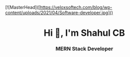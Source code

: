 [![MasterHead]([https://veloxsoftech.com/blog/wp-content/uploads/2021/04/Software-developer.jpg]()
<h1 align="center">Hi 👋, I'm Shahul CB</h1>
<h3 align="center">MERN Stack Developer</h3>
